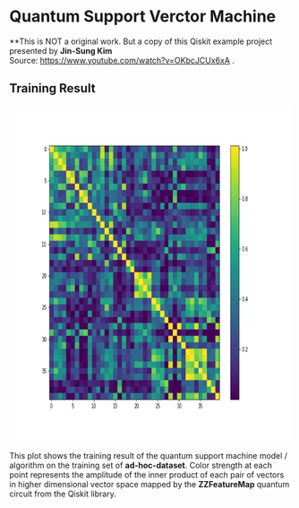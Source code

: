# Quantum Support Verctor Machine   


**This is NOT a original work. But a copy of this Qiskit example project presented by **Jin-Sung Kim**  
Source: https://www.youtube.com/watch?v=OKbcJCUx6xA .


## Training Result  

<p align="center">
    <img src="ad-hoc-data_Kernel_Matrix.jpg" alt="kernel matrix"
         title="QML ad-hoc-data training Kernel Matrix" width="800 px0" height="600"/>  
    
   
This plot shows the training result of the quantum support machine model / algorithm on the 
training set of **ad-hoc-dataset**. Color strength at each point represents the amplitude of
the inner product of each pair of vectors in higher dimensional vector space mapped by the
**ZZFeatureMap** quantum circuit from the Qiskit library.  

